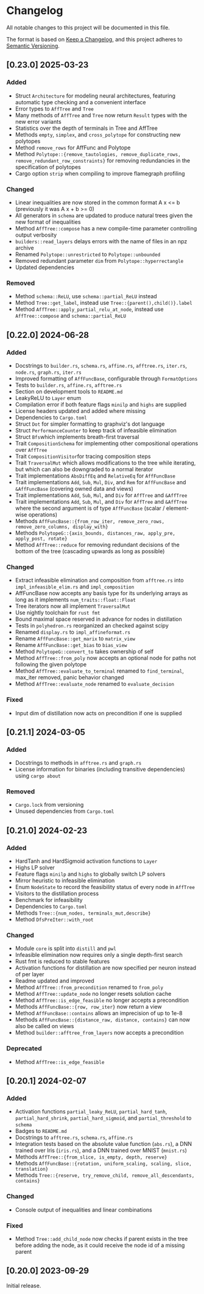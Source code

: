 # Changelog

All notable changes to this project will be documented in this file.

The format is based on [Keep a Changelog](https://keepachangelog.com/en/1.1.0/),
and this project adheres to [Semantic Versioning](https://semver.org/spec/v2.0.0.html).


## [0.23.0] 2025-03-23

### Added
- Struct ``Architecture`` for modeling neural architectures, featuring automatic type checking and a convenient interface
- Error types to ``AffTree`` and ``Tree``
- Many methods of ``AffTree`` and ``Tree`` now return ``Result`` types with the new error variants
- Statistics over the depth of terminals in Tree and AffTree
- Methods ``empty``, ``simplex``, and ``cross_polytope`` for constructing new polytopes
- Method ``remove_rows`` for AffFunc and Polytope 
- Method ``Polytope::{remove_tautologies, remove_duplicate_rows, remove_redundant_row_constraints}`` for removing redundancies in the specification of polytopes
- Cargo option ``strip`` when compiling to improve flamegraph profiling

### Changed
- Linear inequalities are now stored in the common format A x <= b (previously it was A x + b >= 0)
- All generators in ``schema`` are updated to produce natural trees given the new format of inequalities
- Method ``AffTree::compose`` has a new compile-time parameter controlling output verbosity
- ``builders::read_layers`` delays errors with the name of files in an npz archive
- Renamed ``Polytope::unrestricted`` to ``Polytope::unbounded``
- Removed redundant parameter ``dim`` from ``Polytope::hyperrectangle``
- Updated dependencies

### Removed
- Method ``schema::ReLU``, use ``schema::partial_ReLU`` instead
- Method ``Tree::get_label``, instead use ``Tree::{parent(),child()}.label``
- Method ``AffTree::apply_partial_relu_at_node``, instead use ``AffTree::compose`` and ``schema::partial_ReLU``


## [0.22.0] 2024-06-28

### Added

- Docstrings to ``builder.rs``, ``schema.rs``, ``affine.rs``, ``afftree.rs``, ``iter.rs``, ``node.rs``, ``graph.rs``, ``iter.rs``
- Improved formatting of ``AffFuncBase``, configurable through ``FormatOptions``
- Tests to ``builder.rs``, ``affine.rs``, ``afftree.rs``
- Section on development tools to ``README.md``
- LeakyReLU to ``Layer`` enum
- Compilation error if both feature flags ``minilp`` and ``highs`` are supplied
- License headers updated and added where missing
- Dependencies to ``Cargo.toml``
- Struct ``Dot`` for simpler formatting to graphviz's dot language
- Struct ``PerformanceCounter`` to keep track of infeasible elimination
- Struct ``Bfs``which implements breath-first traversal
- Trait ``CompositionSchema`` for implementing other compositional operations over ``AffTree``
- Trait ``CompositionVisitor``for tracing composition steps 
- Trait ``TraversalMut`` which allows modifications to the tree while iterating, but which can also be downgraded to a normal iterator
- Trait implementations ``AbsDiffEq`` and ``RelativeEq`` for ``AffFuncBase``
- Trait implementations ``Add``, ``Sub``, ``Mul``, ``Div``, and ``Rem`` for ``AffFuncBase`` and ``&AffFuncBase`` (covering owned data and views)
- Trait implementations ``Add``, ``Sub``, ``Mul``, and ``Div`` for ``AffTree`` and ``&AffTree``
- Trait implementations ``Add``, ``Sub``, ``Mul``, and ``Div`` for ``AffTree`` and ``&AffTree`` where the second argument is of type ``AffFuncBase`` (scalar / element-wise operations)
- Methods ``AffFuncBase::{from_row_iter, remove_zero_rows, remove_zero_columns, display_with}``
- Methods ``PolytopeG::{axis_bounds, distances_raw, apply_pre, apply_post, rotate}``
- Method ``AffTree::reduce`` for removing redundant decisions of the bottom of the tree (cascading upwards as long as possible)

### Changed

- Extract infeasible elimination and composition from ``afftree.rs`` into ``impl_infeasible_elim.rs`` and ``impl_composition``
- AffFuncBase now accepts any basis type for its underlying arrays as long as it implements ``num_traits::float::Float``
- Tree iterators now all implement ``TraversalMut`` 
- Use nightly toolchain for ``rust fmt``
- Bound maximal space reserved in advance for nodes in distillation
- Tests in ``polyhedron.rs`` reorganized an checked against scipy
- Renamed ``display.rs`` to ``impl_affineformat.rs``
- Rename ``AffFuncBase::get_marix`` to ``matrix_view``
- Rename ``AffFuncBase::get_bias`` to ``bias_view``
- Method ``PolytopeG::convert_to`` takes ownership of self
- Method ``AffTree::from_poly`` now accepts an optional node for paths not following the given polytope
- Method ``AffTree::evaluate_to_terminal`` renamed to ``find_terminal``, max_iter removed, panic behavior changed
- Method ``AffTree::evaluate_node`` renamed to ``evaluate_decision``

### Fixed

- Input dim of distillation now acts on precondition if one is supplied


## [0.21.1] 2024-03-05

### Added

- Docstrings to methods in ``afftree.rs`` and ``graph.rs``
- License information for binaries (including transitive dependencies) using ``cargo about``

### Removed

- ``Cargo.lock`` from versioning
- Unused dependencies from ``Cargo.toml``


## [0.21.0] 2024-02-23

### Added

- HardTanh and HardSigmoid activation functions to ``Layer``
- Highs LP solver
- Feature flags ``minilp`` and ``highs`` to globally switch LP solvers
- Mirror heuristic to infeasible elimination
- Enum ``NodeState`` to record the feasibility status of every node in ``AffTree`` 
- Visitors to the distillation process
- Benchmark for infeasibility
- Dependencies to ``Cargo.toml``
- Methods ``Tree::{num_nodes, terminals_mut,describe}``
- Method ``DfsPreIter::with_root``

### Changed

- Module ``core`` is split into ``distill`` and ``pwl``
- Infeasible elimination now requires only a single depth-first search
- Rust fmt is reduced to stable features
- Activation functions for distillation are now specified per neuron instead of per layer
- Readme updated and improved
- Method ``AffTree::from_precondition`` renamed to ``from_poly``
- Method ``AffTree::update_node`` no longer resets solution cache
- Method ``AffTree::is_edge_feasible`` no longer accepts a precondition
- Methods ``AffFuncBase::{row, row_iter}`` now return a view
- Method ``AffFuncBase::contains`` allows an imprecision of up to 1e-8
- Methods ``AffFuncBase::{distance_raw, distance, contains}`` can now also be called on views
- Method ``builder::afftree_from_layers`` now accepts a precondition 

### Deprecated

- Method ``AffTree::is_edge_feasible``


## [0.20.1] 2024-02-07

### Added

- Activation functions ``partial_leaky_ReLU``, ``partial_hard_tanh``, ``partial_hard_shrink``, ``partial_hard_sigmoid``, and ``partial_threshold`` to ``schema``
- Badges to ``README.md``
- Docstrings to ``afftree.rs``, ``schema.rs``, ``affine.rs``
- Integration tests based on the absolute value function (``abs.rs``), a DNN trained over Iris (``iris.rs``), and a DNN trained over MNIST (``mnist.rs``)
- Methods ``AffTree::{from_slice, is_empty, depth, reserve}``
- Methods ``AffFuncBase::{rotation, uniform_scaling, scaling, slice, translation}``
- Methods ``Tree::{reserve, try_remove_child, remove_all_descendants, contains}``

### Changed

- Console output of inequalities and linear combinations

### Fixed

- Method ``Tree::add_child_node`` now checks if parent exists in the tree before adding the node, as it could receive the node id of a missing parent


## [0.20.0] 2023-09-29

Initial release.